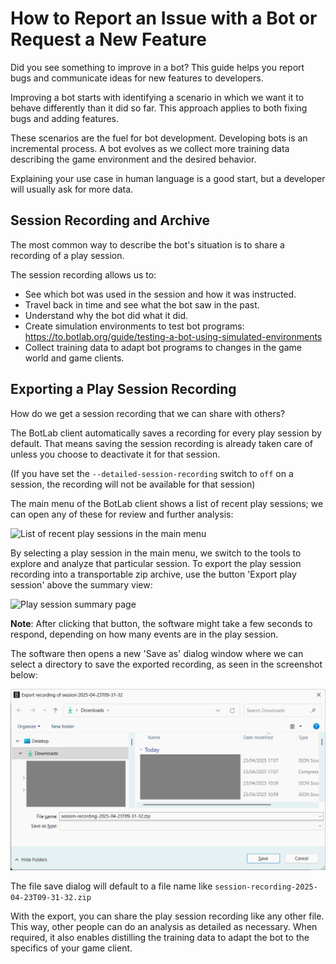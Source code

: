 # How to Report an Issue with a Bot or Request a New Feature

Did you see something to improve in a bot?
This guide helps you report bugs and communicate ideas for new features to developers.

Improving a bot starts with identifying a scenario in which we want it to behave differently than it did so far. This approach applies to both fixing bugs and adding features.

These scenarios are the fuel for bot development. Developing bots is an incremental process. A bot evolves as we collect more training data describing the game environment and the desired behavior.

Explaining your use case in human language is a good start, but a developer will usually ask for more data.

## Session Recording and Archive

The most common way to describe the bot's situation is to share a recording of a play session.

The session recording allows us to:

+ See which bot was used in the session and how it was instructed.
+ Travel back in time and see what the bot saw in the past.
+ Understand why the bot did what it did.
+ Create simulation environments to test bot programs: <https://to.botlab.org/guide/testing-a-bot-using-simulated-environments>
+ Collect training data to adapt bot programs to changes in the game world and game clients.

## Exporting a Play Session Recording

How do we get a session recording that we can share with others?

The BotLab client automatically saves a recording for every play session by default. That means saving the session recording is already taken care of unless you choose to deactivate it for that session.

(If you have set the `--detailed-session-recording` switch to `off` on a session, the recording will not be available for that session)

The main menu of the BotLab client shows a list of recent play sessions; we can open any of these for review and further analysis:

![List of recent play sessions in the main menu](./image/2024-02-18-botlab-client-main-menu-with-recent-sessions.png)

By selecting a play session in the main menu, we switch to the tools to explore and analyze that particular session.
To export the play session recording into a transportable zip archive, use the button 'Export play session' above the summary view:

![Play session summary page](./image/2024-02-18-botlab-client-play-session-summary-export.png)

**Note**: After clicking that button, the software might take a few seconds to respond, depending on how many events are in the play session.

The software then opens a new 'Save as' dialog window where we can select a directory to save the exported recording, as seen in the screenshot below:

![File save dialog for exporting a play session recording](./image/2025-04-23-botlab-client-ui-export-session-recording-dialog.png)

The file save dialog will default to a file name like `session-recording-2025-04-23T09-31-32.zip`

With the export, you can share the play session recording like any other file. This way, other people can do an analysis as detailed as necessary. When required, it also enables distilling the training data to adapt the bot to the specifics of your game client.
